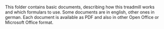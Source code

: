 This folder contains basic documents, describing how this treadmill works and which formulars to use. Some documents are in english, other ones in german.
Each document is available as PDF and also in other Open Office or Microsoft Office format.